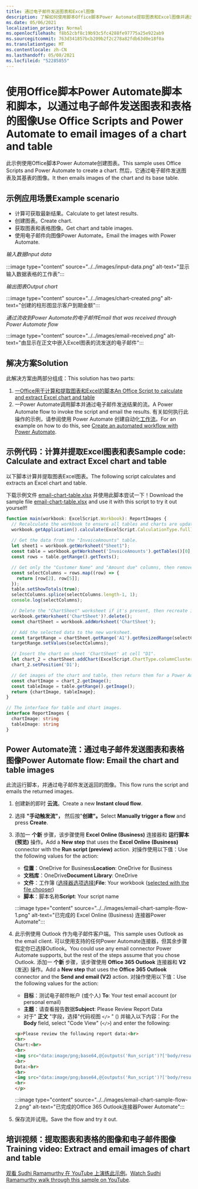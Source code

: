 ```yaml
---
title: 通过电子邮件发送图表和Excel图像
description: 了解如何使用脚本Office脚本Power Automate提取图表和Excel图像并通过电子邮件发送。
ms.date: 05/06/2021
localization_priority: Normal
ms.openlocfilehash: f8b52cbf8c19b93c5fc4288fe97775a25e922ab9
ms.sourcegitcommit: 763d341857bcb209b2f2c278a82fdb63d0e18f0a
ms.translationtype: MT
ms.contentlocale: zh-CN
ms.lasthandoff: 05/08/2021
ms.locfileid: "52285855"
---
```

# <a name="use-office-scripts-and-power-automate-to-email-images-of-a-chart-and-table"></a><span data-ttu-id="2541b-103">使用Office脚本Power Automate脚本和脚本，以通过电子邮件发送图表和表格的图像</span><span class="sxs-lookup"><span data-stu-id="2541b-103">Use Office Scripts and Power Automate to email images of a chart and table</span></span>

<span data-ttu-id="2541b-104">此示例使用Office脚本Power Automate创建图表。</span><span class="sxs-lookup"><span data-stu-id="2541b-104">This sample uses Office Scripts and Power Automate to create a chart.</span></span> <span data-ttu-id="2541b-105">然后，它通过电子邮件发送图表及其基表的图像。</span><span class="sxs-lookup"><span data-stu-id="2541b-105">It then emails images of the chart and its base table.</span></span>

## <a name="example-scenario"></a><span data-ttu-id="2541b-106">示例应用场景</span><span class="sxs-lookup"><span data-stu-id="2541b-106">Example scenario</span></span>

* <span data-ttu-id="2541b-107">计算可获取最新结果。</span><span class="sxs-lookup"><span data-stu-id="2541b-107">Calculate to get latest results.</span></span>
* <span data-ttu-id="2541b-108">创建图表。</span><span class="sxs-lookup"><span data-stu-id="2541b-108">Create chart.</span></span>
* <span data-ttu-id="2541b-109">获取图表和表格图像。</span><span class="sxs-lookup"><span data-stu-id="2541b-109">Get chart and table images.</span></span>
* <span data-ttu-id="2541b-110">使用电子邮件向图像Power Automate。</span><span class="sxs-lookup"><span data-stu-id="2541b-110">Email the images with Power Automate.</span></span>

<span data-ttu-id="2541b-111">_输入数据_</span><span class="sxs-lookup"><span data-stu-id="2541b-111">_Input data_</span></span>

:::image type="content" source="../../images/input-data.png" alt-text="显示输入数据表格的工作表":::

<span data-ttu-id="2541b-113">_输出图表_</span><span class="sxs-lookup"><span data-stu-id="2541b-113">_Output chart_</span></span>

:::image type="content" source="../../images/chart-created.png" alt-text="创建的柱形图显示客户到期金额":::

<span data-ttu-id="2541b-115">_通过流收到Power Automate的电子邮件_</span><span class="sxs-lookup"><span data-stu-id="2541b-115">_Email that was received through Power Automate flow_</span></span>

:::image type="content" source="../../images/email-received.png" alt-text="由显示在正文中嵌入Excel图表的流发送的电子邮件":::

## <a name="solution"></a><span data-ttu-id="2541b-117">解决方案</span><span class="sxs-lookup"><span data-stu-id="2541b-117">Solution</span></span>

<span data-ttu-id="2541b-118">此解决方案由两部分组成：</span><span class="sxs-lookup"><span data-stu-id="2541b-118">This solution has two parts:</span></span>

1. [<span data-ttu-id="2541b-119">一Office用于计算和提取图表和Excel的脚本</span><span class="sxs-lookup"><span data-stu-id="2541b-119">An Office Script to calculate and extract Excel chart and table</span></span>](#sample-code-calculate-and-extract-excel-chart-and-table)
1. <span data-ttu-id="2541b-120">一Power Automate调用脚本并通过电子邮件发送结果的流。</span><span class="sxs-lookup"><span data-stu-id="2541b-120">A Power Automate flow to invoke the script and email the results.</span></span> <span data-ttu-id="2541b-121">有关如何执行此操作的示例，请参阅使用 Power Automate 创建自动化[工作流](../../tutorials/excel-power-automate-returns.md#create-an-automated-workflow-with-power-automate)。</span><span class="sxs-lookup"><span data-stu-id="2541b-121">For an example on how to do this, see [Create an automated workflow with Power Automate](../../tutorials/excel-power-automate-returns.md#create-an-automated-workflow-with-power-automate).</span></span>

## <a name="sample-code-calculate-and-extract-excel-chart-and-table"></a><span data-ttu-id="2541b-122">示例代码：计算并提取Excel图表和表</span><span class="sxs-lookup"><span data-stu-id="2541b-122">Sample code: Calculate and extract Excel chart and table</span></span>

<span data-ttu-id="2541b-123">以下脚本计算并提取图表Excel图表。</span><span class="sxs-lookup"><span data-stu-id="2541b-123">The following script calculates and extracts an Excel chart and table.</span></span>

<span data-ttu-id="2541b-124">下载示例文件 <a href="email-chart-table.xlsx">email-chart-table.xlsx</a> 并使用此脚本尝试一下！</span><span class="sxs-lookup"><span data-stu-id="2541b-124">Download the sample file <a href="email-chart-table.xlsx">email-chart-table.xlsx</a> and use it with this script to try it out yourself!</span></span>

```TypeScript
function main(workbook: ExcelScript.Workbook): ReportImages {
  // Recalculate the workbook to ensure all tables and charts are updated.
  workbook.getApplication().calculate(ExcelScript.CalculationType.full);
  
  // Get the data from the "InvoiceAmounts" table.
  let sheet1 = workbook.getWorksheet("Sheet1");
  const table = workbook.getWorksheet('InvoiceAmounts').getTables()[0];
  const rows = table.getRange().getTexts();

  // Get only the "Customer Name" and "Amount due" columns, then remove the "Total" row.
  const selectColumns = rows.map((row) => {
    return [row[2], row[5]];
  });
  table.setShowTotals(true);
  selectColumns.splice(selectColumns.length-1, 1);
  console.log(selectColumns);

  // Delete the "ChartSheet" worksheet if it's present, then recreate it.
  workbook.getWorksheet('ChartSheet')?.delete();
  const chartSheet = workbook.addWorksheet('ChartSheet');

  // Add the selected data to the new worksheet.
  const targetRange = chartSheet.getRange('A1').getResizedRange(selectColumns.length-1, selectColumns[0].length-1);
  targetRange.setValues(selectColumns);

  // Insert the chart on sheet 'ChartSheet' at cell "D1".
  let chart_2 = chartSheet.addChart(ExcelScript.ChartType.columnClustered, targetRange);
  chart_2.setPosition('D1');

  // Get images of the chart and table, then return them for a Power Automate flow.
  const chartImage = chart_2.getImage();
  const tableImage = table.getRange().getImage();
  return {chartImage, tableImage};
}

// The interface for table and chart images.
interface ReportImages {
  chartImage: string
  tableImage: string
}
```

## <a name="power-automate-flow-email-the-chart-and-table-images"></a><span data-ttu-id="2541b-125">Power Automate流：通过电子邮件发送图表和表格图像</span><span class="sxs-lookup"><span data-stu-id="2541b-125">Power Automate flow: Email the chart and table images</span></span>

<span data-ttu-id="2541b-126">此流运行脚本，并通过电子邮件发送返回的图像。</span><span class="sxs-lookup"><span data-stu-id="2541b-126">This flow runs the script and emails the returned images.</span></span>

1. <span data-ttu-id="2541b-127">创建新的即时 **云流**。</span><span class="sxs-lookup"><span data-stu-id="2541b-127">Create a new **Instant cloud flow**.</span></span>
1. <span data-ttu-id="2541b-128">选择 **"手动触发流"，** 然后按"**创建"。**</span><span class="sxs-lookup"><span data-stu-id="2541b-128">Select **Manually trigger a flow** and press **Create**.</span></span>
1. <span data-ttu-id="2541b-129">添加一 **个新** 步骤，该步骤使用 **Excel Online (Business)** 连接器和 **运行脚本 (预览)** 操作。</span><span class="sxs-lookup"><span data-stu-id="2541b-129">Add a **New step** that uses the **Excel Online (Business)** connector with the **Run script (preview)** action.</span></span> <span data-ttu-id="2541b-130">对操作使用以下值：</span><span class="sxs-lookup"><span data-stu-id="2541b-130">Use the following values for the action:</span></span>
    * <span data-ttu-id="2541b-131">**位置**：OneDrive for Business</span><span class="sxs-lookup"><span data-stu-id="2541b-131">**Location**: OneDrive for Business</span></span>
    * <span data-ttu-id="2541b-132">**文档库**：OneDrive</span><span class="sxs-lookup"><span data-stu-id="2541b-132">**Document Library**: OneDrive</span></span>
    * <span data-ttu-id="2541b-133">**文件**：工作簿 ([选择器选项选择)](../../testing/power-automate-troubleshooting.md#select-workbooks-with-the-file-browser-control)</span><span class="sxs-lookup"><span data-stu-id="2541b-133">**File**: Your workbook ([selected with the file chooser](../../testing/power-automate-troubleshooting.md#select-workbooks-with-the-file-browser-control))</span></span>
    * <span data-ttu-id="2541b-134">**脚本**：脚本名称</span><span class="sxs-lookup"><span data-stu-id="2541b-134">**Script**: Your script name</span></span>

    :::image type="content" source="../../images/email-chart-sample-flow-1.png" alt-text="已完成的 Excel Online (Business) 连接器Power Automate":::
1. <span data-ttu-id="2541b-136">此示例使用 Outlook 作为电子邮件客户端。</span><span class="sxs-lookup"><span data-stu-id="2541b-136">This sample uses Outlook as the email client.</span></span> <span data-ttu-id="2541b-137">可以使用支持的任何Power Automate连接器，但其余步骤假定你已选择Outlook。</span><span class="sxs-lookup"><span data-stu-id="2541b-137">You could use any email connector Power Automate supports, but the rest of the steps assume that you chose Outlook.</span></span> <span data-ttu-id="2541b-138">添加一 **个新** 步骤，该步骤使用 **Office 365 Outlook** 连接器和 **V2** (发送) 操作。</span><span class="sxs-lookup"><span data-stu-id="2541b-138">Add a **New step** that uses the **Office 365 Outlook** connector and the **Send and email (V2)** action.</span></span> <span data-ttu-id="2541b-139">对操作使用以下值：</span><span class="sxs-lookup"><span data-stu-id="2541b-139">Use the following values for the action:</span></span>
    * <span data-ttu-id="2541b-140">**目标**：测试电子邮件帐户 (或个人) </span><span class="sxs-lookup"><span data-stu-id="2541b-140">**To**: Your test email account (or personal email)</span></span>
    * <span data-ttu-id="2541b-141">**主题**：请查看报告数据</span><span class="sxs-lookup"><span data-stu-id="2541b-141">**Subject**: Please Review Report Data</span></span>
    * <span data-ttu-id="2541b-142">对于" **正文** "字段，选择"代码视图 `</>` " () 并输入以下内容：</span><span class="sxs-lookup"><span data-stu-id="2541b-142">For the **Body** field, select "Code View" (`</>`) and enter the following:</span></span>

    ```HTML
    <p>Please review the following report data:<br>
    <br>
    Chart:<br>
    <br>
    <img src="data:image/png;base64,@{outputs('Run_script')?['body/result/chartImage']}"/>
    <br>
    Data:<br>
    <br>
    <img src="data:image/png;base64,@{outputs('Run_script')?['body/result/tableImage']}"/>
    <br>
    </p>
    ```

    :::image type="content" source="../../images/email-chart-sample-flow-2.png" alt-text="已完成的Office 365 Outlook连接器Power Automate":::
1. <span data-ttu-id="2541b-144">保存流并试用。</span><span class="sxs-lookup"><span data-stu-id="2541b-144">Save the flow and try it out.</span></span>

## <a name="training-video-extract-and-email-images-of-chart-and-table"></a><span data-ttu-id="2541b-145">培训视频：提取图表和表格的图像和电子邮件图像</span><span class="sxs-lookup"><span data-stu-id="2541b-145">Training video: Extract and email images of chart and table</span></span>

<span data-ttu-id="2541b-146">[观看 Sudhi Ramamurthy 在 YouTube 上演练此示例](https://youtu.be/152GJyqc-Kw)。</span><span class="sxs-lookup"><span data-stu-id="2541b-146">[Watch Sudhi Ramamurthy walk through this sample on YouTube](https://youtu.be/152GJyqc-Kw).</span></span>

